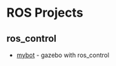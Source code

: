 # ROS Projects
## ros_control
* [mybot](https://github.com/yrsheld/ros_projects/tree/main/mybot) - gazebo with ros_control




